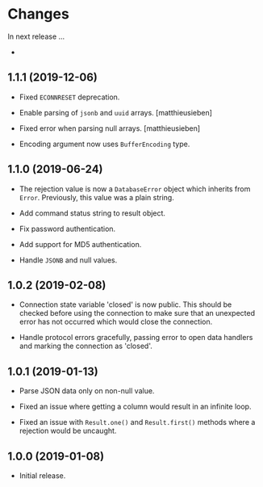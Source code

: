 # Changes

In next release ...

-

1.1.1 (2019-12-06)
------------------

- Fixed `ECONNRESET` deprecation.

- Enable parsing of `jsonb` and `uuid` arrays. [matthieusieben]

- Fixed error when parsing null arrays. [matthieusieben]

- Encoding argument now uses `BufferEncoding` type.


1.1.0 (2019-06-24)
------------------

- The rejection value is now a `DatabaseError` object which inherits
  from `Error`. Previously, this value was a plain string.

- Add command status string to result object.

- Fix password authentication.

- Add support for MD5 authentication.

- Handle `JSONB` and null values.


1.0.2 (2019-02-08)
------------------

- Connection state variable 'closed' is now public. This should be
  checked before using the connection to make sure that an unexpected
  error has not occurred which would close the connection.

- Handle protocol errors gracefully, passing error to open data
  handlers and marking the connection as 'closed'.


1.0.1 (2019-01-13)
------------------

- Parse JSON data only on non-null value.

- Fixed an issue where getting a column would result in an infinite loop.

- Fixed an issue with `Result.one()` and `Result.first()` methods
  where a rejection would be uncaught.


1.0.0 (2019-01-08)
------------------

- Initial release.
